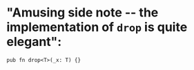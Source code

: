 # "Amusing side note -- the implementation of `drop` is quite elegant":
```
pub fn drop<T>(_x: T) {}
```
